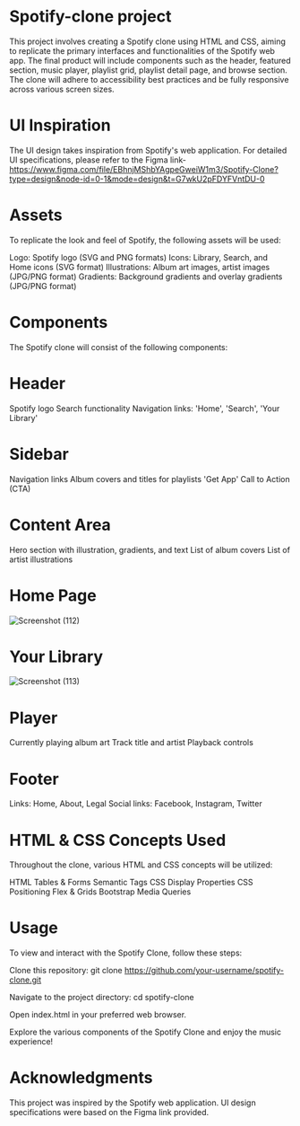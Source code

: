# Spotify-clone project
This project involves creating a Spotify clone using HTML and CSS, aiming to replicate the primary interfaces and functionalities of the Spotify web app. The final product will include components such as the header, featured section, music player, playlist grid, playlist detail page, and browse section. The clone will adhere to accessibility best practices and be fully responsive across various screen sizes.

# UI Inspiration
The UI design takes inspiration from Spotify's web application. For detailed UI specifications, please refer to the Figma link- https://www.figma.com/file/EBhnjMShbYAgpeGweiW1m3/Spotify-Clone?type=design&node-id=0-1&mode=design&t=G7wkU2pFDYFVntDU-0

# Assets
To replicate the look and feel of Spotify, the following assets will be used:

Logo: Spotify logo (SVG and PNG formats)
Icons: Library, Search, and Home icons (SVG format)
Illustrations: Album art images, artist images (JPG/PNG format)
Gradients: Background gradients and overlay gradients (JPG/PNG format)
# Components
The Spotify clone will consist of the following components:

# Header
Spotify logo
Search functionality
Navigation links: 'Home', 'Search', 'Your Library'
# Sidebar
Navigation links
Album covers and titles for playlists
'Get App' Call to Action (CTA)

# Content Area
Hero section with illustration, gradients, and text
List of album covers
List of artist illustrations

# Home Page 
![Screenshot (112)](https://github.com/sandeep-mz/Spotify-clone/assets/108665091/28c8a2d8-f57a-4686-9188-ec8889a61657)


# Your Library
![Screenshot (113)](https://github.com/sandeep-mz/Spotify-clone/assets/108665091/291298b5-3a68-4ec8-a964-535ec78f51fe)



# Player
Currently playing album art
Track title and artist
Playback controls
# Footer
Links: Home, About, Legal
Social links: Facebook, Instagram, Twitter
# HTML & CSS Concepts Used
Throughout the clone, various HTML and CSS concepts will be utilized:

HTML Tables & Forms
Semantic Tags
CSS Display Properties
CSS Positioning
Flex & Grids
Bootstrap
Media Queries
# Usage
To view and interact with the Spotify Clone, follow these steps:

Clone this repository: git clone https://github.com/your-username/spotify-clone.git

Navigate to the project directory: cd spotify-clone

Open index.html in your preferred web browser.

Explore the various components of the Spotify Clone and enjoy the music experience!
# Acknowledgments
This project was inspired by the Spotify web application.
UI design specifications were based on the Figma link provided.

